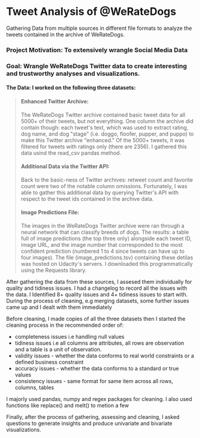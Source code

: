 # Tweet Analysis of @WeRateDogs
Gathering Data from multiple sources in different file formats to analyze the tweets contained in the archive of WeRateDogs.

### Project Motivation: To extensively wrangle Social Media Data

### Goal: Wrangle WeRateDogs Twitter data to create interesting and trustworthy analyses and visualizations.

#### The Data: I worked on the following three datasets:
> #### Enhanced Twitter Archive:
> The WeRateDogs Twitter archive contained basic tweet data for all 5000+ of their tweets, but not everything. One column the archive did contain though: each tweet's text, which was used to extract rating, dog name, and dog "stage" (i.e. doggo, floofer, pupper, and puppo) to make this Twitter archive "enhanced." Of the 5000+ tweets, it was filtered for tweets with ratings only (there are 2356). I gathered this data usind the read_csv pandas method.
>
> #### Additional Data via the Twitter API:
> Back to the basic-ness of Twitter archives: retweet count and favorite count were two of the notable column omissions. Fortunately, I was able to gather this additional data by  querying Twitter's API with respect to the tweet ids contained in the archive data. 
>
> #### Image Predictions File:
> The images in the WeRateDogs Twitter archive were ran through a neural network that can classify breeds of dogs. The results: a table full of image predictions (the top three only) alongside each tweet ID, image URL, and the image number that corresponded to the most confident prediction (numbered 1 to 4 since tweets can have up to four images). The file (image_predictions.tsv) containing these detilas was hosted on Udacity's servers. I downloaded  this programmatically using the Requests library.

After gathering the data from these sources, I assesed them individually for quality and tidiness issues. I had a changelog to record all the issues with the data. I Identified 8+ quality issues and 4+ tidiness issues to start with. During the process of cleaning, e.g merging datasets, some further issues came up and I dealt with them immediately

Before cleaning, I made copies of all the three datasets then I started the cleaning process in the recommended order of:
* completeness issues i.e handling null values
* tidiness issues i.e all columns are attributes, all rows are observation and a table is a unit of observation.
* validity issues - whether the data conforms to real world constraints or a defined business constraint
* accuracy issues - whether the data conforms to a standard or true values
* consistency issues - same format for same item across all rows, columns, tables

I majorly used pandas, numpy and regex packages for cleaning. I also used functions like replace() and melt() to metion a few

Finally, after the process of gathering, assessing and cleaning, I asked questions to generate insights and produce univariate and bivariate visualizations.
